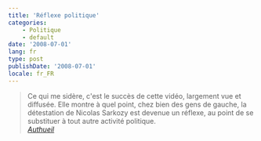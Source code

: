 ```yaml
---
title: 'Réflexe politique'
categories:
    - Politique
    - default
date: '2008-07-01'
lang: fr
type: post
publishDate: '2008-07-01'
locale: fr_FR
---
```


> Ce qui me sidère, c'est le succès de cette vidéo, largement vue et diffusée. Elle montre à quel point, chez bien des gens de gauche, la détestation de Nicolas Sarkozy est devenue un réflexe, au point de se substituer à tout autre activité politique.  
> <cite>[Authueil](http://www.authueil.org/?2008/07/01/922-hair-plutot-que-penser)</cite>